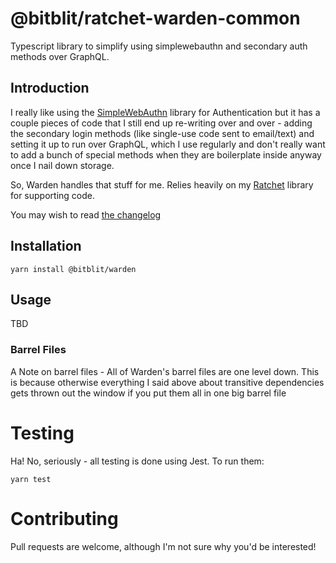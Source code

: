 # @bitblit/ratchet-warden-common

Typescript library to simplify using simplewebauthn and secondary auth methods over GraphQL.

## Introduction

I really like using the [SimpleWebAuthn](https://simplewebauthn.dev/) library for Authentication but it has a couple
pieces of code that I still end up re-writing over and over - adding the secondary login methods (like single-use
code sent to email/text) and setting it up to run over GraphQL, which I use regularly and don't really want to 
add a bunch of special methods when they are boilerplate inside anyway once I nail down storage.

So, Warden handles that stuff for me.  Relies heavily on my [Ratchet](https://github.com/bitblit/Ratchet) library
for supporting code.

You may wish to read [the changelog](CHANGELOG.md)

## Installation

`yarn install @bitblit/warden`

## Usage

TBD

### Barrel Files
A Note on barrel files - All of Warden's barrel files are one level down. This is because otherwise everything
I said above about transitive dependencies gets thrown out the window if you put them all in one big barrel file

# Testing

Ha! No, seriously - all testing is done using Jest.  To run them:

`yarn test`

# Contributing

Pull requests are welcome, although I'm not sure why you'd be interested!

